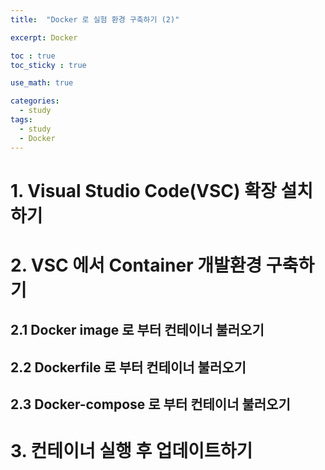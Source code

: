 ```yaml
---
title:  "Docker 로 실험 환경 구축하기 (2)"

excerpt: Docker

toc : true
toc_sticky : true  

use_math: true

categories:
  - study
tags:
  - study
  - Docker
---
```


# 1. Visual Studio Code(VSC) 확장 설치하기

# 2. VSC 에서 Container 개발환경 구축하기 

## 2.1 Docker image 로 부터 컨테이너 불러오기 

## 2.2 Dockerfile 로 부터 컨테이너 불러오기 

## 2.3 Docker-compose 로 부터 컨테이너 불러오기 

# 3. 컨테이너 실행 후 업데이트하기 